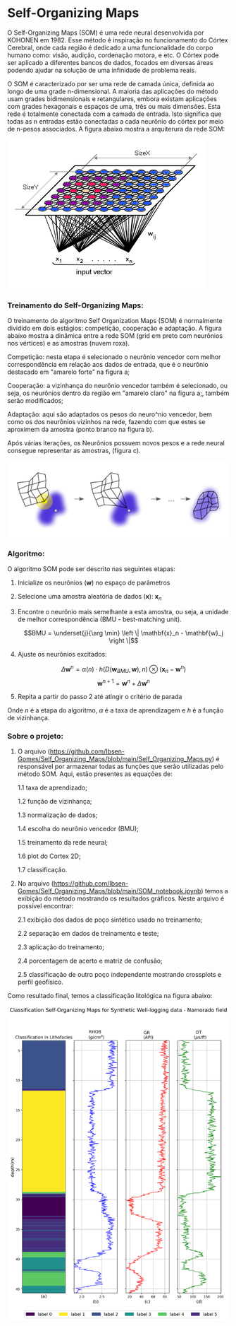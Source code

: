 # Self-Organizing Maps

O Self-Organizing Maps (SOM) é uma rede neural desenvolvida por KOHONEN em 1982. Esse método é inspiração no funcionamento do Córtex Cerebral, onde cada região é dedicado a uma funcionalidade do corpo humano como: visão, audição, cordenação motora, e etc. O Córtex pode ser aplicado a diferentes bancos de dados, focados em diversas áreas podendo ajudar na solução de uma infinidade de problema reais. 

O SOM é caracterizado por ser uma rede de camada única, definida ao longo de uma grade n-dimensional. A maioria das aplicações do método usam grades bidimensionais e retangulares, embora existam aplicações com grades hexagonais e espaços de uma, três ou mais dimensões. Esta rede é totalmente conectada com a camada de entrada. Isto significa que todas as n entradas estão conectadas a cada neurônio do córtex por meio de n-pesos associados. A figura abaixo mostra a arquiterura da rede SOM:

![Arquitetura do Self-Organizing Maps](https://github.com/Ibsen-Gomes/Self_Organizing_Maps/blob/main/figures/latent_space.png)


### Treinamento do Self-Organizing Maps:


O treinamento do algoritmo Self Organization Maps (SOM) é normalmente dividido em dois estágios: competição, cooperação e adaptação. A figura abaixo mostra a dinâmica entre a rede SOM (grid em preto com neurônios nos vértices) e as amostras (nuvem roxa).

Competição: nesta etapa é selecionado o neurônio vencedor com melhor correspondência em relação aos dados de entrada, que é o neurônio destacado em "amarelo forte" na figura a;

Cooperação: a vizinhança do neurônio vencedor também é selecionado, ou seja, os neurônios dentro da região em "amarelo claro" na figura a;, também serão modificados;

Adaptação: aqui são adaptados os pesos do neuro^nio vencedor, bem como os dos neurônios vizinhos na rede, fazendo com que estes se aproximem da amostra (ponto branco na  figura b).

Após várias iterações, os Neurônios possuem novos pesos e a rede neural consegue representar as amostras, (figura c).

![Etapas do Self-Organizing Maps](https://github.com/Ibsen-Gomes/Self_Organizing_Maps/blob/main/figures/algorithm.png)


### Algoritmo:

O algoritmo SOM pode ser descrito nas seguintes etapas:

1. Inicialize os neurônios ($\mathbf{w}$) no espaço de parâmetros

2. Selecione uma amostra aleatória de dados ($\mathbf{x}$): $\mathbf{x}_n$

3. Encontre o neurônio mais semelhante a esta amostra, ou seja, a unidade de melhor correspondência (BMU - best-matching unit).

     $$BMU = \underset{j}{\arg \min} \left \| \mathbf{x}_n - \mathbf{w}_j \right \|$$

4. Ajuste os neurônios excitados:

     $$\Delta \mathbf{w}^{n} = \alpha(n) \cdot h(D(\mathbf{w}_{BMU},\mathbf{w}), n) \otimes (\mathbf{ x}_n - \mathbf{w}^{n})$$
     $$\mathbf{w}^{n+1} = \mathbf{w}^{n} + \Delta \mathbf{w}^{n}$$

5. Repita a partir do passo 2 até atingir o critério de parada

Onde $n$ é a etapa do algoritmo, $\alpha$ é a taxa de aprendizagem e $h$ é a função de vizinhança.


### Sobre o projeto:

1. O arquivo (https://github.com/Ibsen-Gomes/Self_Organizing_Maps/blob/main/Self_Organizing_Maps.py) é responsável por armazenar todas as funções que serão utilizadas pelo método SOM. Aqui, estão presentes as equações de:
   
   1.1 taxa de aprendizado;
   
   1.2 função de vizinhança;
   
   1.3 normalização de dados;
   
   1.4 escolha do neurônio vencedor (BMU);
   
   1.5 treinamento da rede neural;
   
   1.6 plot do Cortex 2D;
   
   1.7 classificação.

3. No arquivo (https://github.com/Ibsen-Gomes/Self_Organizing_Maps/blob/main/SOM_notebook.ipynb) temos a exibição do método mostrando os resultados gráficos. Neste arquivo é possível encontrar:
   
   2.1 exibição dos dados de poço sintético usado no treinamento;
   
   2.2 separação em dados de treinamento e teste;
   
   2.3 aplicação do treinamento;
   
   2.4 porcentagem de acerto e matriz de confusão;
   
   2.5 classificação de outro poço independente mostrando crossplots e perfil geofísico.

Como resultado final, temos a classificação litológica na figura abaixo:

![Classificação litológica do Self-Organizing Maps](https://github.com/Ibsen-Gomes/Self_Organizing_Maps/blob/main/figures/perfil_classificado.png)



